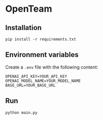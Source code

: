 # OpenTeam

## Installation

```
pip install -r requirements.txt
```

## Environment variables

Create a `.env` file with the following content:

```
OPENAI_API_KEY=YOUR_API_KEY
OPENAI_MODEL_NAME=YOUR_MODEL_NAME
BASE_URL=YOUR_BASE_URL
```

## Run

```
python main.py
```

